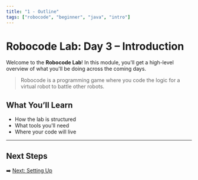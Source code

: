 ```yaml
---
title: "1 - Outline"
tags: ["robocode", "beginner", "java", "intro"]
---
```


# Robocode Lab: Day 3 – Introduction

Welcome to the **Robocode Lab**! In this module, you'll get a high-level overview of what you'll be doing across the coming days.

> Robocode is a programming game where you code the logic for a virtual robot to battle other robots.

## What You’ll Learn

- How the lab is structured
- What tools you'll need
- Where your code will live

---

## Next Steps

➡️ [Next: Setting Up](/robocode/Day-3/01_setting_up)
